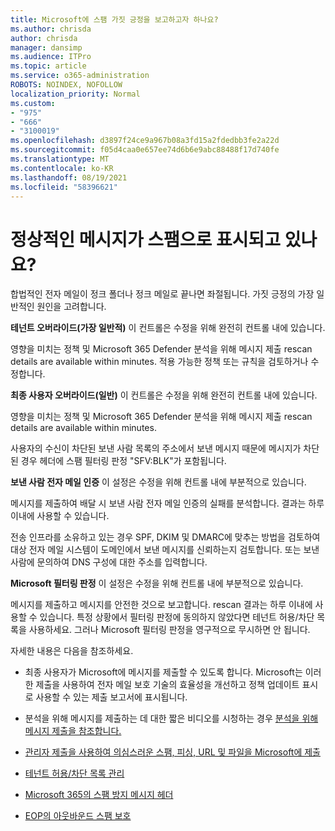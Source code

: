 ```yaml
---
title: Microsoft에 스팸 가짓 긍정을 보고하고자 하나요?
ms.author: chrisda
author: chrisda
manager: dansimp
ms.audience: ITPro
ms.topic: article
ms.service: o365-administration
ROBOTS: NOINDEX, NOFOLLOW
localization_priority: Normal
ms.custom:
- "975"
- "666"
- "3100019"
ms.openlocfilehash: d3897f24ce9a967b08a3fd15a2fdedbb3fe2a22d
ms.sourcegitcommit: f05d4caa0e657ee74d6b6e9abc88488f17d740fe
ms.translationtype: MT
ms.contentlocale: ko-KR
ms.lasthandoff: 08/19/2021
ms.locfileid: "58396621"
---
```

# <a name="do-you-have-legitimate-messages-being-marked-as-spam"></a>정상적인 메시지가 스팸으로 표시되고 있나요?

합법적인 전자 메일이 정크 폴더나 정크 메일로 끝나면 좌절됩니다. 가짓 긍정의 가장 일반적인 원인을 고려합니다.

**테넌트 오버라이드(가장 일반적)** 이 컨트롤은 수정을 위해 완전히 컨트롤 내에 있습니다.

영향을 미치는 정책 및 Microsoft 365 Defender 분석을 위해 메시지 제출 rescan details are available within minutes.
적용 가능한 정책 또는 규칙을 검토하거나 수정합니다. 

**최종 사용자 오버라이드(일반)** 이 컨트롤은 수정을 위해 완전히 컨트롤 내에 있습니다. 

영향을 미치는 정책 및 Microsoft 365 Defender 분석을 위해 메시지 제출 rescan details are available within minutes. 

사용자의 수신이 차단된 보낸 사람 목록의 주소에서 보낸 메시지 때문에 메시지가 차단된 경우 헤더에 스팸 필터링 판정 "SFV:BLK"가 포함됩니다.

**보낸 사람 전자 메일 인증** 이 설정은 수정을 위해 컨트롤 내에 부분적으로 있습니다.

메시지를 제출하여 배달 시 보낸 사람 전자 메일 인증의 실패를 분석합니다. 결과는 하루 이내에 사용할 수 있습니다. 

전송 인프라를 소유하고 있는 경우 SPF, DKIM 및 DMARC에 맞추는 방법을 검토하여 대상 전자 메일 시스템이 도메인에서 보낸 메시지를 신뢰하는지 검토합니다. 또는 보낸 사람에 문의하여 DNS 구성에 대한 주소를 입력합니다.

**Microsoft 필터링 판정** 이 설정은 수정을 위해 컨트롤 내에 부분적으로 있습니다.

메시지를 제출하고 메시지를 안전한 것으로 보고합니다. rescan 결과는 하루 이내에 사용할 수 있습니다. 특정 상황에서 필터링 판정에 동의하지 않았다면 테넌트 허용/차단 목록을 사용하세요. 그러나 Microsoft 필터링 판정을 영구적으로 무시하면 안 됩니다. 

자세한 내용은 다음을 참조하세요.

- 최종 사용자가 Microsoft에 메시지를 제출할 수 있도록 합니다. Microsoft는 이러한 제출을 사용하여 전자 메일 보호 기술의 효율성을 개선하고 정책 업데이트 표시로 사용할 수 있는 제출 보고서에 표시됩니다. 

- 분석을 위해 메시지를 제출하는 데 대한 짧은 비디오를 시청하는 경우 [분석을 위해 메시지 제출을 참조합니다.](https://go.microsoft.com/fwlink/?linkid=2166435)

- [관리자 제출을 사용하여 의심스러운 스팸, 피싱, URL 및 파일을 Microsoft에 제출](https://docs.microsoft.com/microsoft-365/security/office-365-security/admin-submission)

- [테넌트 허용/차단 목록 관리](https://docs.microsoft.com/microsoft-365/security/office-365-security/tenant-allow-block-list)

- [Microsoft 365의 스팸 방지 메시지 헤더](https://docs.microsoft.com/microsoft-365/security/office-365-security/anti-spam-message-headers)

- [EOP의 아웃바운드 스팸 보호](https://docs.microsoft.com/microsoft-365/security/office-365-security/outbound-spam-controls)